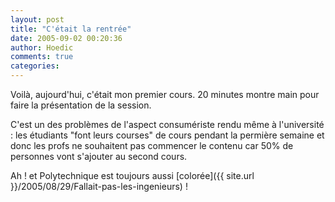 ```yaml
---
layout: post
title: "C'était la rentrée"
date: 2005-09-02 00:20:36
author: Hoedic
comments: true
categories: 
---
```



Voilà, aujourd'hui, c'était mon premier cours. 20 minutes montre main pour faire la présentation de la session.

C'est un des problèmes de l'aspect consumériste rendu même à l'université : les étudiants "font leurs courses" de cours pendant la permière semaine et donc les profs ne souhaitent pas commencer le contenu car 50% de personnes vont s'ajouter au second cours.

Ah ! et Polytechnique est toujours aussi [colorée]({{ site.url }}/2005/08/29/Fallait-pas-les-ingenieurs) !